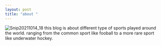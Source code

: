 ```yaml
--- 
layout: post 
title: "about " 
--- 
```


![Snip20211014_18](https://user-images.githubusercontent.com/92096822/137317058-d03c5e3d-1c53-4b76-99db-e00da8e4020d.png)
this blog is about different type of sports played around the world. ranging from the common sport like fooball to a more rare sport like underwater hockey.
